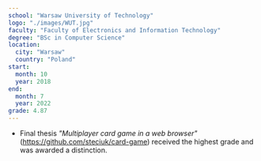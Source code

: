 ```yaml
---
school: "Warsaw University of Technology"
logo: "./images/WUT.jpg"
faculty: "Faculty of Electronics and Information Technology"
degree: "BSc in Computer Science"
location:
  city: "Warsaw"
  country: "Poland"
start:
  month: 10
  year: 2018
end:
  month: 7
  year: 2022
grade: 4.87
---
```

- Final thesis *"Multiplayer card game in a web browser"* (https://github.com/steciuk/card-game) received the highest grade and was awarded a distinction.
